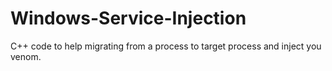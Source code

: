 # Windows-Service-Injection
C++ code to help migrating from a process to target process and inject you venom.
